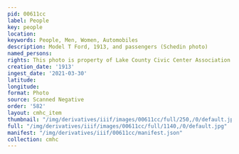```yaml
---
pid: 00611cc
label: People
key: people
location: 
keywords: People, Men, Women, Automobiles
description: Model T Ford, 1913, and passengers (Schedin photo)
named_persons: 
rights: This photo is property of Lake County Civic Center Association.
creation_date: '1913'
ingest_date: '2021-03-30'
latitude: 
longitude: 
format: Photo
source: Scanned Negative
order: '582'
layout: cmhc_item
thumbnail: "/img/derivatives/iiif/images/00611cc/full/250,/0/default.jpg"
full: "/img/derivatives/iiif/images/00611cc/full/1140,/0/default.jpg"
manifest: "/img/derivatives/iiif/00611cc/manifest.json"
collection: cmhc
---
```

